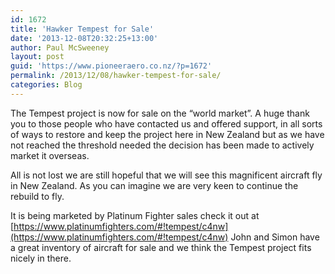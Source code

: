 ```yaml
---
id: 1672
title: 'Hawker Tempest for Sale'
date: '2013-12-08T20:32:25+13:00'
author: Paul McSweeney
layout: post
guid: 'https://www.pioneeraero.co.nz/?p=1672'
permalink: /2013/12/08/hawker-tempest-for-sale/
categories: Blog
---
```


The Tempest project is now for sale on the “world market”. A huge thank you to those people who have contacted us and offered support, in all sorts of ways to restore and keep the project here in New Zealand but as we have not reached the threshold needed the decision has been made to actively market it overseas.

All is not lost we are still hopeful that we will see this magnificent aircraft fly in New Zealand. As you can imagine we are very keen to continue the rebuild to fly.

It is being marketed by Platinum Fighter sales check it out at [https://www.platinumfighters.com/#!tempest/c4nw](https://www.platinumfighters.com/#!tempest/c4nw) 
John and Simon have a great inventory of aircraft for sale and we think the Tempest project fits nicely in there.
